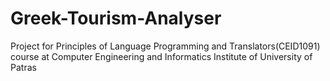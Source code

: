 # Greek-Tourism-Analyser
Project for Principles of Language Programming and Translators(CEID1091) course at Computer Engineering and Informatics Institute of University of Patras
